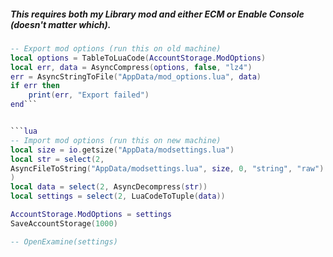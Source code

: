 ##### This requires both my Library mod and either ECM or Enable Console (doesn't matter which).


```lua
-- Export mod options (run this on old machine)
local options = TableToLuaCode(AccountStorage.ModOptions)
local err, data = AsyncCompress(options, false, "lz4")
err = AsyncStringToFile("AppData/mod_options.lua", data)
if err then
	print(err, "Export failed")
end```


```lua
-- Import mod options (run this on new machine)
local size = io.getsize("AppData/modsettings.lua")
local str = select(2,
AsyncFileToString("AppData/modsettings.lua", size, 0, "string", "raw")
)
local data = select(2, AsyncDecompress(str))
local settings = select(2, LuaCodeToTuple(data))

AccountStorage.ModOptions = settings
SaveAccountStorage(1000)

-- OpenExamine(settings)
```
